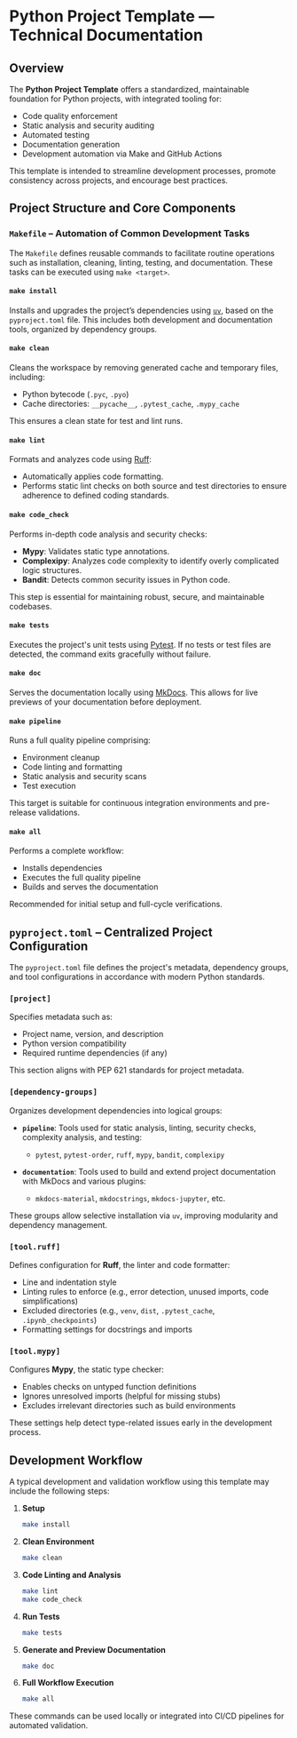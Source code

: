 # Python Project Template — Technical Documentation

## Overview

The **Python Project Template** offers a standardized, maintainable foundation for Python
projects, with integrated tooling for:

- Code quality enforcement
- Static analysis and security auditing
- Automated testing
- Documentation generation
- Development automation via Make and GitHub Actions

This template is intended to streamline development processes, promote consistency across
projects, and encourage best practices.

## Project Structure and Core Components

### `Makefile` – Automation of Common Development Tasks

The `Makefile` defines reusable commands to facilitate routine operations such as
installation, cleaning, linting, testing, and documentation. These tasks can be executed
using `make <target>`.

#### `make install`

Installs and upgrades the project’s dependencies using
[`uv`](https://github.com/astral-sh/uv), based on the `pyproject.toml` file. This
includes both development and documentation tools, organized by dependency groups.

#### `make clean`

Cleans the workspace by removing generated cache and temporary files, including:

- Python bytecode (`.pyc`, `.pyo`)
- Cache directories: `__pycache__`, `.pytest_cache`, `.mypy_cache`

This ensures a clean state for test and lint runs.

#### `make lint`

Formats and analyzes code using [Ruff](https://docs.astral.sh/ruff/):

- Automatically applies code formatting.
- Performs static lint checks on both source and test directories to ensure adherence to
  defined coding standards.

#### `make code_check`

Performs in-depth code analysis and security checks:

- **Mypy**: Validates static type annotations.
- **Complexipy**: Analyzes code complexity to identify overly complicated logic
  structures.
- **Bandit**: Detects common security issues in Python code.

This step is essential for maintaining robust, secure, and maintainable codebases.

#### `make tests`

Executes the project's unit tests using [Pytest](https://docs.pytest.org/en/stable/). If
no tests or test files are detected, the command exits gracefully without failure.

#### `make doc`

Serves the documentation locally using [MkDocs](https://www.mkdocs.org/). This allows for
live previews of your documentation before deployment.

#### `make pipeline`

Runs a full quality pipeline comprising:

- Environment cleanup
- Code linting and formatting
- Static analysis and security scans
- Test execution

This target is suitable for continuous integration environments and pre-release
validations.

#### `make all`

Performs a complete workflow:

- Installs dependencies
- Executes the full quality pipeline
- Builds and serves the documentation

Recommended for initial setup and full-cycle verifications.

## `pyproject.toml` – Centralized Project Configuration

The `pyproject.toml` file defines the project's metadata, dependency groups, and tool
configurations in accordance with modern Python standards.

### `[project]`

Specifies metadata such as:

- Project name, version, and description
- Python version compatibility
- Required runtime dependencies (if any)

This section aligns with PEP 621 standards for project metadata.

### `[dependency-groups]`

Organizes development dependencies into logical groups:

- **`pipeline`**: Tools used for static analysis, linting, security checks, complexity
  analysis, and testing:

  - `pytest`, `pytest-order`, `ruff`, `mypy`, `bandit`, `complexipy`

- **`documentation`**: Tools used to build and extend project documentation with MkDocs
  and various plugins:

  - `mkdocs-material`, `mkdocstrings`, `mkdocs-jupyter`, etc.

These groups allow selective installation via `uv`, improving modularity and dependency
management.

### `[tool.ruff]`

Defines configuration for **Ruff**, the linter and code formatter:

- Line and indentation style
- Linting rules to enforce (e.g., error detection, unused imports, code simplifications)
- Excluded directories (e.g., `venv`, `dist`, `.pytest_cache`, `.ipynb_checkpoints`)
- Formatting settings for docstrings and imports

### `[tool.mypy]`

Configures **Mypy**, the static type checker:

- Enables checks on untyped function definitions
- Ignores unresolved imports (helpful for missing stubs)
- Excludes irrelevant directories such as build environments

These settings help detect type-related issues early in the development process.

## Development Workflow

A typical development and validation workflow using this template may include the
following steps:

1. **Setup**

   ```bash
   make install
   ```

2. **Clean Environment**

   ```bash
   make clean
   ```

3. **Code Linting and Analysis**

   ```bash
   make lint
   make code_check
   ```

4. **Run Tests**

   ```bash
   make tests
   ```

5. **Generate and Preview Documentation**

   ```bash
   make doc
   ```

6. **Full Workflow Execution**

   ```bash
   make all
   ```

These commands can be used locally or integrated into CI/CD pipelines for automated
validation.
